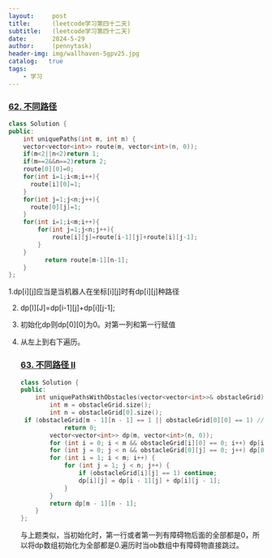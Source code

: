 ```yaml
---
layout:     post
title:      (leetcode学习第四十二天)
subtitle:   (leetcode学习第四十二天)
date:       2024-5-29
author:     (pennytask)
header-img: img/wallhaven-5gpv25.jpg
catalog:   true
tags:
    - 学习
---
```

### [62. 不同路径](https://leetcode.cn/problems/unique-paths/)

```c++
class Solution {
public:
    int uniquePaths(int m, int n) {
    vector<vector<int>> route(m, vector<int>(n, 0));
    if(m<2||n<2)return 1;
    if(m==2&&n==2)return 2;
    route[0][0]=0;
    for(int i=1;i<m;i++){
      route[i][0]=1;
    }
    for(int j=1;j<n;j++){
      route[0][j]=1;
    }
    for(int i=1;i<m;i++){
        for(int j=1;j<n;j++){
            route[i][j]=route[i-1][j]+route[i][j-1];
        }
    }
          return route[m-1][n-1];
    }
};
```

   1.dp[i][j]应当是当机器人在坐标[i][j]时有dp[i][j]种路径

2. dp[I][J]=dp[i-1][j]+dp[i][j-1];

3. 初始化dp则dp[0][0]为0。对第一列和第一行赋值

4. 从左上到右下遍历。

   ### [63. 不同路径 II](https://leetcode.cn/problems/unique-paths-ii/)

   ```c++
   class Solution {
   public:
       int uniquePathsWithObstacles(vector<vector<int>>& obstacleGrid) {
           int m = obstacleGrid.size();
           int n = obstacleGrid[0].size();
   	if (obstacleGrid[m - 1][n - 1] == 1 || obstacleGrid[0][0] == 1) //如果在起点或终点出现了障碍，直接返回0
               return 0;
           vector<vector<int>> dp(m, vector<int>(n, 0));
           for (int i = 0; i < m && obstacleGrid[i][0] == 0; i++) dp[i][0] = 1;
           for (int j = 0; j < n && obstacleGrid[0][j] == 0; j++) dp[0][j] = 1;
           for (int i = 1; i < m; i++) {
               for (int j = 1; j < n; j++) {
                   if (obstacleGrid[i][j] == 1) continue;
                   dp[i][j] = dp[i - 1][j] + dp[i][j - 1];
               }
           }
           return dp[m - 1][n - 1];
       }
   };
   ```

     与上题类似，当初始化时，第一行或者第一列有障碍物后面的全部都是0，所以将dp数组初始化为全部都是0.遍历时当ob数组中有障碍物直接跳过。
